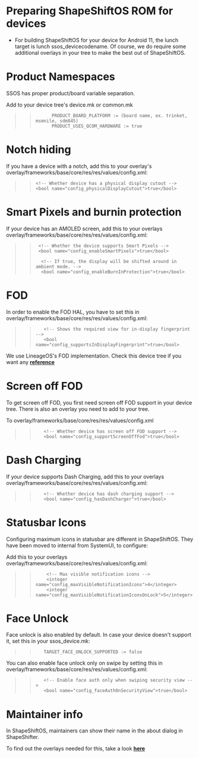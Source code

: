 # Preparing ShapeShiftOS ROM for devices
- For building ShapeShiftOS for your device for Android 11, the lunch target is lunch ssos_devicecodename. Of course, we do require some additional overlays in your tree to make the best out of ShapeShiftOS.

# Product Namespaces

SSOS has proper product/board variable separation.

Add to your device tree's device.mk or common.mk
>>           PRODUCT_BOARD_PLATFORM := (board name, ex. trinket, msmnile, sdm845)
>>           PRODUCT_USES_QCOM_HARDWARE := true

# Notch hiding

If you have a device with a notch, add this to your overlay's overlay/frameworks/base/core/res/res/values/config.xml:
>>     <!-- Whether device has a physical display cutout -->
>>     <bool name="config_physicalDisplayCutout">true</bool>

# Smart Pixels and burnin protection

If your device has an AMOLED screen, add this to your overlays overlay/frameworks/base/core/res/res/values/config.xml:
>>      <!-- Whether the device supports Smart Pixels -->
>>      <bool name="config_enableSmartPixels">true</bool>    
>>
>>       <!-- If true, the display will be shifted around in ambient mode. -->
>>       <bool name="config_enableBurnInProtection">true</bool>
# FOD

In order to enable the FOD HAL, you have to set this in overlay/frameworks/base/core/res/res/values/config.xml:

>>        <!-- Shows the required view for in-display fingerprint -->
>>        <bool name="config_supportsInDisplayFingerprint">true</bool>

We use LineageOS's FOD implementation. Check this device tree if you want any [**reference**](https://github.com/ShapeShiftOS-Devices/device_oneplus_fajita/tree/android_11)

# Screen off FOD

To get screen off FOD, you first need screen off FOD support in your device tree. There is also an overlay you need to add to your tree.

To overlay/frameworks/base/core/res/res/values/config.xml

>>        <!-- Whether device has screen off FOD support -->
>>        <bool name="config_supportScreenOffFod">true</bool>

# Dash Charging

If your device supports Dash Charging, add this to your overlays overlay/frameworks/base/core/res/res/values/config.xml:

>>        <!-- Whether device has dash charging support -->
>>        <bool name="config_hasDashCharger">true</bool>

# Statusbar Icons

Configuring maximum icons in statusbar are different in ShapeShiftOS. They have been moved to internal from SystemUI, to configure:

Add this to your overlays overlay/frameworks/base/core/res/res/values/config.xml:

>>         <!-- Max visible notification icons -->
>>         <integer name="config_maxVisibleNotificationIcons">4</integer>
>>         <integer name="config_maxVisibleNotificationIconsOnLock">5</integer>


# Face Unlock

Face unlock is also enabled by default. In case your device doesn't support it, set this in your ssos_device.mk:

>>        TARGET_FACE_UNLOCK_SUPPORTED := false

You can also enable face unlock only on swipe by setting this in overlay/frameworks/base/core/res/res/values/config.xml:

>>        <!-- Enable face auth only when swiping security view -->
>>        <bool name="config_faceAuthOnSecurityView">true</bool>


# Maintainer info

In ShapeShiftOS, maintainers can show their name in the about dialog in ShapeShifter.

To find out the overlays needed for this, take a look [**here**](
https://github.com/ShapeShiftOS-Devices/device_oneplus_fajita/commit/667e12d4bca90c6d942bfdbeeb8917feb3016e42)

